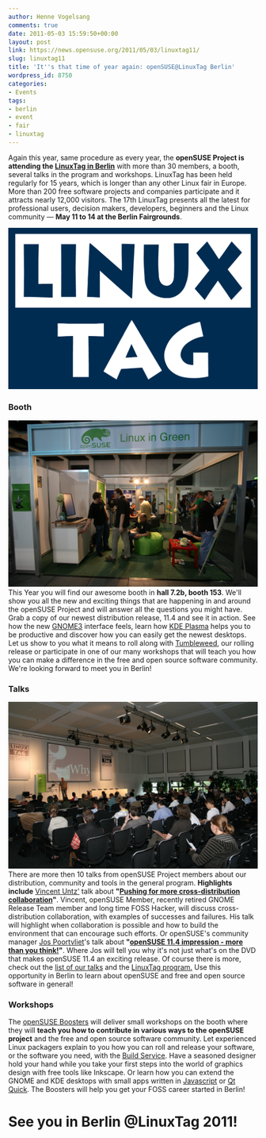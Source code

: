 ```yaml
---
author: Henne Vogelsang
comments: true
date: 2011-05-03 15:59:50+00:00
layout: post
link: https://news.opensuse.org/2011/05/03/linuxtag11/
slug: linuxtag11
title: 'It''s that time of year again: openSUSE@LinuxTag Berlin'
wordpress_id: 8750
categories:
- Events
tags:
- berlin
- event
- fair
- linuxtag
---
```


Again this year, same procedure as every year, the **openSUSE Project is attending the [LinuxTag in Berlin](http://www.linuxtag.org/)** with more than 30 members, a booth, several talks in the  program and workshops. LinuxTag has been held regularly for 15 years, which is longer than any other   Linux fair in Europe. More than 200 free software projects and companies   participate and it   attracts nearly 12,000 visitors. The 17th LinuxTag presents all the latest for professional  users, decision makers, developers, beginners and the Linux community — **May 11 to 14 at the Berlin Fairgrounds**.

[![](/wp-content/uploads/2011/05/LinuxTag-Logo-plain-blue.jpg)](http://www.linuxtag.org)<!-- more -->


### Booth


![](/wp-content/uploads/2011/05/original_img_2396.jpeg)This Year you will find our awesome booth in **hall 7.2b, booth 153**. We'll show you all the new and exciting things that are happening in and around the openSUSE Project and will answer all the questions you might have. Grab a copy of our newest distribution release, 11.4 and see it in action. See how the new [GNOME3](http://www.gnome3.org/) interface feels, learn how [KDE Plasma](http://www.kde.org/workspaces) helps you to be productive and discover how you can easily get the newest desktops. Let us show to you what it means to roll along with [Tumbleweed](http://en.opensuse.org/Portal:Tumbleweed), our rolling release or participate in one of our many workshops that will teach you how you can make a difference in the free and open source software community. We're looking forward to meet you in Berlin!


### Talks


![](/wp-content/uploads/2011/05/original_img_2460-e1304436886102.jpeg)There are more then 10 talks from openSUSE Project members about our distribution, community and tools in the general program. **Highlights include** [Vincent Untz'](http://www.vuntz.net/) talk about **"[Pushing for more cross-distribution collaboration](http://www.linuxtag.org/2011/de/program/freies-vortragsprogramm/popup/vortragsdetails.html?talkid=321)"**. Vincent, openSUSE Member, recently retired GNOME Release Team member and long time FOSS Hacker, will discuss cross-distribution collaboration, with examples of  successes and failures. His talk will highlight when collaboration is possible  and how to build the environment that can encourage such efforts. Or openSUSE's community manager [Jos Poortvliet](http://blog.jospoortvliet.com/)'s talk about **"[openSUSE 11.4 impression - more than you think!](http://www.linuxtag.org/2011/de/program/freies-vortragsprogramm/popup/vortragsdetails.html?talkid=427)"**. Where Jos will tell you why it's not just what's on the DVD that makes openSUSE 11.4 an exciting release. Of course there is more, check out the [list of our talks](http://en.opensuse.org/openSUSE:LinuxTag#Talks.2FLectures.2FProgram) and the [LinuxTag program.](http://www.linuxtag.org/2011/en/program.html) Use this opportunity in Berlin to learn about openSUSE and free and open source software in general!


### Workshops


The [openSUSE Boosters](http://en.opensuse.org/openSUSE:Boosters_team) will deliver small workshops on the booth where they will **teach you how to contribute in various ways to the openSUSE project** and the free and open source software community. Let experienced Linux packagers explain to you how you can roll and release your software, or the software you need, with the [Build Service](http://build.opensuse.org). Have a seasoned designer hold your hand while you take your first steps into the world of graphics design with free tools like Inkscape. Or learn how you can extend the GNOME and KDE desktops with small apps written in [Javascript](http://en.wikipedia.org/wiki/JavaScript) or [Qt Quick](http://qt.nokia.com/qtquick/). The Boosters will help you get your FOSS career started in Berlin!


# See you in Berlin @LinuxTag 2011!
